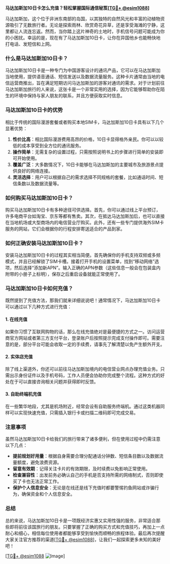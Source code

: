 **马达加斯加10日卡怎么充值？轻松掌握国际通信秘笈[[TG💪+ @esim1088](https://t.me/s/esim1088)]**

马达加斯加，这个位于非洲东南部的岛国，以其独特的自然风光和丰富的动植物资源吸引了无数旅行者。无论是探索雨林、欣赏奇花异草，还是享受海滩的宁静，这里都让人流连忘返。然而，当你踏上这片神奇的土地时，手机信号问题可能成为你的小困扰。幸运的是，现在有了马达加斯加10日卡，让你在异国他乡也能畅快地打电话、发短信和上网。

### 什么是马达加斯加10日卡？

马达加斯加10日卡是一种专门为中国游客设计的通讯产品，它可以在马达加斯加当地使用，提供语音通话、短信发送以及数据流量服务。这种卡片通常由当地的电信运营商推出，旨在满足短期访问马达加斯加的游客对通讯的需求。对于计划前往马达加斯加旅行的人来说，这张卡是一个非常实用的选择，因为它能够帮助你在陌生的环境中保持与家人朋友的联系，并且方便获取实时信息。

### 马达加斯加10日卡的优势

相比于传统的国际漫游套餐或者购买本地SIM卡，马达加斯加10日卡具有以下几个显著优势：

1. **性价比高**：相比国际漫游费用高昂的价格，10日卡显得格外亲民。你可以以较低的成本享受到全方位的通讯服务。
2. **操作简单**：无需复杂的设置过程，只需按照说明书上的步骤进行简单的安装即可开始使用。
3. **覆盖广泛**：大多数情况下，10日卡能够在马达加斯加的主要城市及旅游景点提供良好的网络连接。
4. **灵活选择**：用户可以根据自己的需求选择不同规格的套餐，比如通话时间、短信条数以及数据流量等。

### 如何购买马达加斯加10日卡？

购买马达加斯加10日卡有多种途径可供选择。首先，你可以通过线上平台预订，许多电商平台如淘宝、京东等都有售卖。其次，在抵达马达加斯加后，也可以直接在当地机场或大型商场内的电信营业厅购买。此外，还有一些专门提供海外SIM卡服务的网站，它们会根据你的行程安排寄送适合的产品到家。

### 如何正确安装马达加斯加10日卡？

安装马达加斯加10日卡的过程其实相当简便。首先确保你的手机支持双频或多频模式，并且已经解锁了SIM卡槽。接着打开手机的设置菜单，找到“移动网络”选项，然后选择“添加新APN”。输入正确的APN参数（这些信息一般会在包装盒内附带的小册子上标明），保存之后重启设备就能正常使用了。

### 马达加斯加10日卡如何充值？

既然提到了充值方法，那我们就来详细说说吧！通常情况下，马达加斯加10日卡可以通过以下几种方式进行充值：

#### 1. 在线充值
如果你习惯了互联网购物的话，那么在线充值绝对是最便捷的方式之一。访问运营商官方网站或者第三方支付平台，登录账户后按照提示完成支付操作即可。需要注意的是，部分平台可能会收取一定的手续费，请事先了解清楚以免产生额外开支。

#### 2. 实体店充值
除了线上渠道外，你还可以前往马达加斯加境内的电信营业网点办理充值业务。只需出示身份证件以及手机号码，工作人员便会协助你完成整个流程。这种方式的好处在于可以直接咨询相关问题并获得即时反馈。

#### 3. 自助终端机充值
在一些繁华地段，尤其是机场附近，经常会设有自助服务终端机。通过这类机器同样可以实现快速充值，只需插入银行卡或扫描二维码即可完成交易。

### 注意事项

虽然马达加斯加10日卡给我们的旅行带来了诸多便利，但在使用过程中仍需注意以下几点：

- **提前规划好用量**：根据自身需要合理分配通话分钟数、短信条目数以及数据流量额度，避免浪费资源。
- **留意有效期**：记得关注卡片的有效期限，及时续费以免影响正常使用。
- **检查兼容性**：出发前务必确认自己的手机是否支持所需的网络制式，否则即使买了卡也无法正常工作。
- **保护个人信息安全**：无论是在线还是线下充值时都要警惕钓鱼网站或诈骗行为，确保资金和个人信息安全。

### 总结

总的来说，马达加斯加10日卡是一项既经济实惠又实用性强的服务，非常适合那些即将前往该国旅行的朋友。只要掌握了正确的购买方式和充值技巧，再加上一点耐心和细心，相信每位使用者都能够享受到愉快而顺畅的旅程体验。最后再次提醒大家关注官方推荐的渠道[[TG💪+ @esim1088](https://t.me/s/esim1088)]，让我们一起探索更多未知的美好吧！

[[TG💪+ @esim1088](https://t.me/s/esim1088) ![Image](https://i.postimg.cc/4NQfJmqS/Snipaste-2025-05-13-00-14-12.png)]